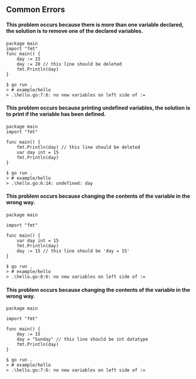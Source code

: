 ## Common Errors
#### This problem occurs because there is more than one variable declared, the solution is to remove one of the declared variables.
``` golang
package main
import "fmt"
func main() {
	day := 15
	day := 20 // this line should be deleted
	fmt.Println(day)
}
```

```
$ go run .
> # example/hello
> .\hello.go:7:6: no new variables on left side of :=
```

#### This problem occurs because printing undefined variables, the solution is to print if the variable has been defined.
``` golang
package main
import "fmt"

func main() {
	fmt.Println(day) // this line should be deleted
	var day int = 15
	fmt.Println(day)
}
```

```
$ go run .
> # example/hello
> .\hello.go:6:14: undefined: day
```

#### This problem occurs because changing the contents of the variable in the wrong way.
``` golang
package main

import "fmt"

func main() {
	var day int = 15
	fmt.Println(day)
	day := 15 // this line should be 'day = 15'
}
```

```
$ go run .
> # example/hello
> .\hello.go:8:6: no new variables on left side of :=
```

#### This problem occurs because changing the contents of the variable in the wrong way.
``` golang
package main

import "fmt"

func main() {
	day := 15
	day = "Sunday" // this line should be int datatype
	fmt.Println(day)
}
```

```
$ go run .
> # example/hello
> .\hello.go:7:6: no new variables on left side of :=
```
